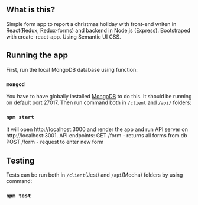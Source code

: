 ## What is this?
Simple form app to report a christmas holiday with front-end writen in React(Redux, Redux-forms) and backend in Node.js (Express).
Bootstraped with create-react-app. Using Semantic UI CSS.

## Running the app

First, run the local MongoDB database using function:

### `mongod`

You have to have globally installed [MongoDB](https://www.mongodb.com/download-center) to do this. It should be running on default port 27017.
Then run command both in `/client` and `/api/` folders:

### `npm start`

It will open http://localhost:3000 and render the app and run API server on http://localhost:3001. 
API endpoints:
GET /form - returns all forms from db
POST /form - request to enter new form

## Testing

Tests can be run both in `/client`(Jest) and `/api`(Mocha) folders by using command: 

### `npm test`





